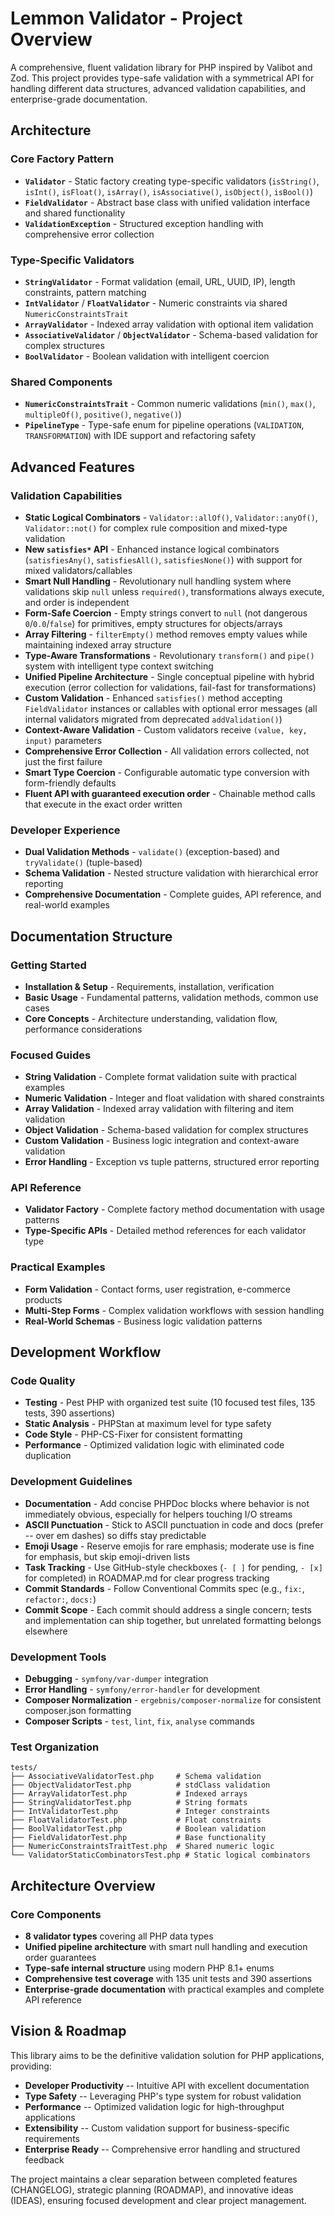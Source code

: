 # Lemmon Validator - Project Overview

A comprehensive, fluent validation library for PHP inspired by Valibot and Zod. This project provides type-safe validation with a symmetrical API for handling different data structures, advanced validation capabilities, and enterprise-grade documentation.

## Architecture

### Core Factory Pattern
- **`Validator`** - Static factory creating type-specific validators (`isString()`, `isInt()`, `isFloat()`, `isArray()`, `isAssociative()`, `isObject()`, `isBool()`)
- **`FieldValidator`** - Abstract base class with unified validation interface and shared functionality
- **`ValidationException`** - Structured exception handling with comprehensive error collection

### Type-Specific Validators
- **`StringValidator`** - Format validation (email, URL, UUID, IP), length constraints, pattern matching
- **`IntValidator`** / **`FloatValidator`** - Numeric constraints via shared `NumericConstraintsTrait`
- **`ArrayValidator`** - Indexed array validation with optional item validation
- **`AssociativeValidator`** / **`ObjectValidator`** - Schema-based validation for complex structures
- **`BoolValidator`** - Boolean validation with intelligent coercion

### Shared Components
- **`NumericConstraintsTrait`** - Common numeric validations (`min()`, `max()`, `multipleOf()`, `positive()`, `negative()`)
- **`PipelineType`** - Type-safe enum for pipeline operations (`VALIDATION`, `TRANSFORMATION`) with IDE support and refactoring safety

## Advanced Features

### Validation Capabilities
- **Static Logical Combinators** - `Validator::allOf()`, `Validator::anyOf()`, `Validator::not()` for complex rule composition and mixed-type validation
- **New `satisfies*` API** - Enhanced instance logical combinators (`satisfiesAny()`, `satisfiesAll()`, `satisfiesNone()`) with support for mixed validators/callables
- **Smart Null Handling** - Revolutionary null handling system where validations skip `null` unless `required()`, transformations always execute, and order is independent
- **Form-Safe Coercion** - Empty strings convert to `null` (not dangerous `0`/`0.0`/`false`) for primitives, empty structures for objects/arrays
- **Array Filtering** - `filterEmpty()` method removes empty values while maintaining indexed array structure
- **Type-Aware Transformations** - Revolutionary `transform()` and `pipe()` system with intelligent type context switching
- **Unified Pipeline Architecture** - Single conceptual pipeline with hybrid execution (error collection for validations, fail-fast for transformations)
- **Custom Validation** - Enhanced `satisfies()` method accepting `FieldValidator` instances or callables with optional error messages (all internal validators migrated from deprecated `addValidation()`)
- **Context-Aware Validation** - Custom validators receive `(value, key, input)` parameters
- **Comprehensive Error Collection** - All validation errors collected, not just the first failure
- **Smart Type Coercion** - Configurable automatic type conversion with form-friendly defaults
- **Fluent API with guaranteed execution order** - Chainable method calls that execute in the exact order written

### Developer Experience
- **Dual Validation Methods** - `validate()` (exception-based) and `tryValidate()` (tuple-based)
- **Schema Validation** - Nested structure validation with hierarchical error reporting
- **Comprehensive Documentation** - Complete guides, API reference, and real-world examples

## Documentation Structure

### Getting Started
- **Installation & Setup** - Requirements, installation, verification
- **Basic Usage** - Fundamental patterns, validation methods, common use cases
- **Core Concepts** - Architecture understanding, validation flow, performance considerations

### Focused Guides
- **String Validation** - Complete format validation suite with practical examples
- **Numeric Validation** - Integer and float validation with shared constraints
- **Array Validation** - Indexed array validation with filtering and item validation
- **Object Validation** - Schema-based validation for complex structures
- **Custom Validation** - Business logic integration and context-aware validation
- **Error Handling** - Exception vs tuple patterns, structured error reporting

### API Reference
- **Validator Factory** - Complete factory method documentation with usage patterns
- **Type-Specific APIs** - Detailed method references for each validator type

### Practical Examples
- **Form Validation** - Contact forms, user registration, e-commerce products
- **Multi-Step Forms** - Complex validation workflows with session handling
- **Real-World Schemas** - Business logic validation patterns

## Development Workflow

### Code Quality
- **Testing** - Pest PHP with organized test suite (10 focused test files, 135 tests, 390 assertions)
- **Static Analysis** - PHPStan at maximum level for type safety
- **Code Style** - PHP-CS-Fixer for consistent formatting
- **Performance** - Optimized validation logic with eliminated code duplication

### Development Guidelines
- **Documentation** - Add concise PHPDoc blocks where behavior is not immediately obvious, especially for helpers touching I/O streams
- **ASCII Punctuation** - Stick to ASCII punctuation in code and docs (prefer -- over em dashes) so diffs stay predictable
- **Emoji Usage** - Reserve emojis for rare emphasis; moderate use is fine for emphasis, but skip emoji-driven lists
- **Task Tracking** - Use GitHub-style checkboxes (`- [ ]` for pending, `- [x]` for completed) in ROADMAP.md for clear progress tracking
- **Commit Standards** - Follow Conventional Commits spec (e.g., `fix:`, `refactor:`, `docs:`)
- **Commit Scope** - Each commit should address a single concern; tests and implementation can ship together, but unrelated formatting belongs elsewhere

### Development Tools
- **Debugging** - `symfony/var-dumper` integration
- **Error Handling** - `symfony/error-handler` for development
- **Composer Normalization** - `ergebnis/composer-normalize` for consistent composer.json formatting
- **Composer Scripts** - `test`, `lint`, `fix`, `analyse` commands

### Test Organization
```
tests/
├── AssociativeValidatorTest.php     # Schema validation
├── ObjectValidatorTest.php          # stdClass validation
├── ArrayValidatorTest.php           # Indexed arrays
├── StringValidatorTest.php          # String formats
├── IntValidatorTest.php             # Integer constraints
├── FloatValidatorTest.php           # Float constraints
├── BoolValidatorTest.php            # Boolean validation
├── FieldValidatorTest.php           # Base functionality
├── NumericConstraintsTraitTest.php  # Shared numeric logic
└── ValidatorStaticCombinatorsTest.php # Static logical combinators
```

## Architecture Overview

### Core Components
- **8 validator types** covering all PHP data types
- **Unified pipeline architecture** with smart null handling and execution order guarantees
- **Type-safe internal structure** using modern PHP 8.1+ enums
- **Comprehensive test coverage** with 135 unit tests and 390 assertions
- **Enterprise-grade documentation** with practical examples and complete API reference

## Vision & Roadmap

This library aims to be the definitive validation solution for PHP applications, providing:
- **Developer Productivity** -- Intuitive API with excellent documentation
- **Type Safety** -- Leveraging PHP's type system for robust validation
- **Performance** -- Optimized validation logic for high-throughput applications
- **Extensibility** -- Custom validation support for business-specific requirements
- **Enterprise Ready** -- Comprehensive error handling and structured feedback

The project maintains a clear separation between completed features (CHANGELOG), strategic planning (ROADMAP), and innovative ideas (IDEAS), ensuring focused development and clear project management.
